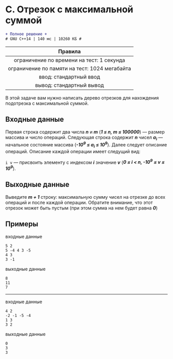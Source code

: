 # C. Отрезок с максимальной суммой
```diff
+ Полное решение +
# GNU C++14 | 140 мс | 10260 КБ #
```
| Правила                                     	|
|:---------------------------------------------:|
| ограничение по времени на тест: 1 секунда     |
| ограничение по памяти на тест: 1024 мегабайта |
| ввод: стандартный ввод                        |
| вывод: стандартный вывод                      |

В этой задаче вам нужно написать дерево отрезков для нахождения подотрезка с максимальной суммой.

## Входные данные
Первая строка содержит два числа ***n*** и ***m*** (***1 ≤ n, m ≤ 100000***) — размер массива и число операций. Следующая строка содержит ***n*** чисел ***a<sub>i</sub>*** — начальное состояние массива (***-10<sup>9</sup> ≤ a<sub>i</sub> ≤ 10<sup>9</sup>***). Далее следует описание операций. Описание каждой операции имеет следущий вид:

`i v` — присвоить элементу с индексом ***i*** значение ***v*** (***0 ≤ i < n, -10<sup>9</sup> ≤ v ≤ 10<sup>9</sup>***).

## Выходные данные
Выведите ***m + 1*** строку: максимальную сумму чисел на отрезке до всех операций и после каждой операции. Обратите внимание, что этот отрезок может быть пустым (при этом сумма на нем будет равна ***0***)

## Примеры
входные данные
```
5 2
5 -4 4 3 -5
4 3
3 -1
```
выходные данные
```
8
11
7
```
---
входные данные
```
4 2
-2 -1 -5 -4
1 3
3 2
```
выходные данные
```
0
3
3
```
